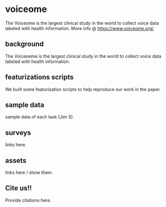 # voiceome
The Voiceome is the largest clinical study in the world to collect voice data labeled with health information. More info @ https://www.voiceome.org/

## background
The Voiceoeme is the largest clinical study in the world to collect voice data labeled with health information.

## featurizations scripts
We built some featurization scripts to help reproduce our work in the paper.

## sample data
sample data of each task (Jim S).

## surveys 
links here.

## assets
links here / show them.

## Cite us!!
Provide citations here.
